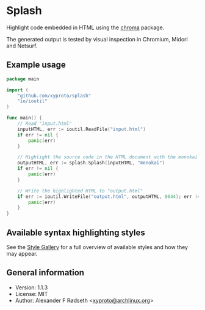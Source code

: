 # Splash

Highlight code embedded in HTML using the [chroma](https://github.com/alecthomas/chroma) package.

The generated output is tested by visual inspection in Chromium, Midori and Netsurf.

## Example usage

```go
package main

import (
	"github.com/xyproto/splash"
	"io/ioutil"
)

func main() {
	// Read "input.html"
	inputHTML, err := ioutil.ReadFile("input.html")
	if err != nil {
		panic(err)
	}

	// Highlight the source code in the HTML document with the monokai style
	outputHTML, err := splash.Splash(inputHTML, "monokai")
	if err != nil {
		panic(err)
	}

	// Write the highlighted HTML to "output.html"
	if err := ioutil.WriteFile("output.html", outputHTML, 0644); err != nil {
		panic(err)
	}
}
```

## Available syntax highlighting styles

See the [Style Gallery](https://xyproto.github.io/splash/docs/) for a full overview of available styles and how they may appear.

## General information

* Version: 1.1.3
* License: MIT
* Author: Alexander F Rødseth &lt;xyproto@archlinux.org&gt;
